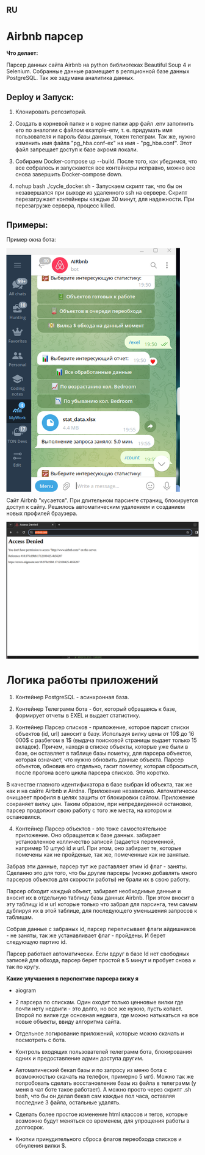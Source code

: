 ## RU


# Airbnb парсер

**Что делает:**

Парсер данных сайта Airbnb на python библиотеках Beautiful Soup 4 и Selenium. Собранные данные размещает в реляционной базе данных PostgreSQL. Так же задумана аналитика данных.



## Deploy и Запуск:

1. Клонировать репозиторий.

2. Создать в корневой папке и в корне папки app файл .env заполнить его по аналогии с файлом example-env, т. е. придумать имя пользователя и пароль базы данных, токен телеграм. Так же, нужно изменить имя файла "pg_hba.conf-ex" на имя - "pg_hba.conf". Этот файл запрещает доступ к базе акромя локали.

3. Собираем Docker-compose up --build. После того, как убедимся, что все собралось и запускаются все контейнеры исправно, можно все снова завершить Docker-compose down.

4. nohup bash ./cycle_docker.sh - Запускаем скрипт так, что бы он незавершался при выходе из удаленного ssh на сервере. Скрипт перезагружает контейнеры каждые 30 минут, для надежности. При перезагрузке сервера, процесс killed.



## Примеры:

Пример окна бота:

<img src="https://github.com/shliamb/airbnb/blob/main/img/9.png?raw=true" alt="Airbnb" width="auto" height="auto" align="top">


Сайт Airbnb "кусается". При длительном парсинге страниц, блокируется доступ к сайту. Решилось автоматическим удалением и созданием новых профилей браузера.

<img src="https://github.com/shliamb/airbnb/blob/main/img/5.png?raw=true" alt="Airbnb" width="auto" height="auto" align="top">


# Логика работы приложений

1. Контейнер PostgreSQL - асинхронная база.

2. Контейнер Телеграмм бота - бот, который обращаясь к базе, формирует отчеты в EXEL и выдает статистику.

3. Контейнер Парсер списков - приложение, которое парсит списки объектов (id, url) заносит в базу. Используя вилку цены от 10$ до 16 000$ с разбегом в 1$ (выдача поисковой страницы выдает только 15 вкладок). Причем, находя в списке объекты, которые уже были в базе, он оставляет в таблице базы пометку, для парсера объектов, которая означает, что нужно обновить данные объекта. Парсер объектов, обновив его отдельно, гасит пометку, которая сброситься, после прогона всего цикла парсера списков. Это коротко.

В качестве главного идентификатора в базе выбран id объекта, так же как и на сайте Airbnb и Airdna. Приложение независимо. Автоматически очищаеет профиля в целях защиты от блокировки сайтом. Приложение сохраняет вилку цен. Таким образом, при непредвиденной остановке, парсер продолжит свою работу с того же места, на котором и остановился.


4. Контейнер Парсер объектов - это тоже самостоятельное приложение. Оно обращается к базе данных. забирает установленное колличество записей (задается переменной, например 10 штук) id и url. При этом, оно забирает те, которые помечены как не пройденые, так же, помеченные как не занятые.

Забрав эти данные, парсер тут же раставляет этим id флаг - заняты. Сделанно это для того, что бы другие парсеры (можно добавлять много парсеров объектов для скорости работы) не брали их в свою работу.

Парсер обходит каждый объект, забирает необходимые данные и вносит их в отдельную таблицу базы данных Airbnb. При этом вносит в эту таблицу id и url которые только что забрал для парсинга, тем самым дублируя их в этой таблице, для последующего уменьшения запросов к таблицам.

Собрав данные с забраных id, парсер переписывает флаги айдишников - не заняты, так же устанавливает флаг  - пройдены. И берет следующую партию id. 

Парсер работает автоматически. Если вдруг в базе Id нет свободных записей для обхода, парсер берет простой в 5 минут и пробует снова и так по кругу.



**Какие улучшения в перспективе парсера вижу я**

- aiogram

- 2 парсера по спискам. Один оходит только ценновые вилки где почти нету недвиги - это долго, но все же нужно, пусть копает. Второй по вилке где основная недвига, где можно натыкаться на все новые объекты, ввиду алгоритма сайта.

- Отдельное логирование приложений, которые можно скачать и посмотреть с бота.

- Контроль входящих пользователей телеграмм бота, блокирования одних и предоставление админ доступа другим.

- Автоматический бекап базы и по запросу из меню бота с возможностью скачать на телефон, примерно 5 мгб. Можно так же попробовать сделать восстановление базы из файла в телеграмм (у меня в чат боте такое работает). А можно просто через скрипт .sh bash, что бы он делал бекап сам каждые пол часа, оставляя последние 3 файла, остальные удалять.

- Сделать более простое изменение html классов и тегов, которые возможно будут меняться со временем, для упрощения работы в долгосрок.

- Кнопки принудительного сброса флагов переобхода списков и обнуления вилки $.







